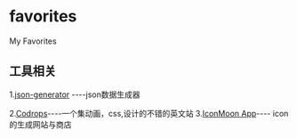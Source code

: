 # favorites
My Favorites

## 工具相关

1.[json-generator](http://beta.json-generator.com/) ----json数据生成器

2.[Codrops](https://tympanus.net/codrops/)----一个集动画，css,设计的不错的英文站
3.[IconMoon App](https://icomoon.io/)---- icon的生成网站与商店

